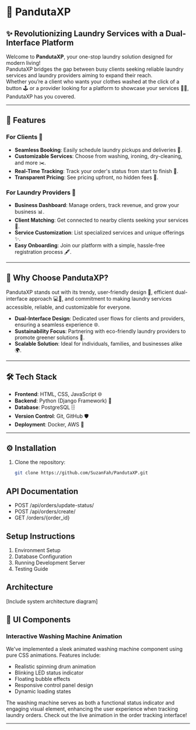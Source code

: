# 🧺 PandutaXP  

## ✨ Revolutionizing Laundry Services with a Dual-Interface Platform  

Welcome to **PandutaXP**, your one-stop laundry solution designed for modern living!  
PandutaXP bridges the gap between busy clients seeking reliable laundry services and laundry providers aiming to expand their reach.  
Whether you’re a client who wants your clothes washed at the click of a button 🕹️ or a provider looking for a platform to showcase your services 🧑‍💼, PandutaXP has you covered.  

---

## 🌟 Features  

### For Clients 👔  
- **Seamless Booking**: Easily schedule laundry pickups and deliveries 🚚.  
- **Customizable Services**: Choose from washing, ironing, dry-cleaning, and more ✂️.  
- **Real-Time Tracking**: Track your order's status from start to finish 📍.  
- **Transparent Pricing**: See pricing upfront, no hidden fees 💸.  

### For Laundry Providers 🧼  
- **Business Dashboard**: Manage orders, track revenue, and grow your business 📊.  
- **Client Matching**: Get connected to nearby clients seeking your services 🤝.  
- **Service Customization**: List specialized services and unique offerings ✨.  
- **Easy Onboarding**: Join our platform with a simple, hassle-free registration process 🖋️.  

---

## 🤔 Why Choose PandutaXP?  

PandutaXP stands out with its trendy, user-friendly design 🎨, efficient dual-interface approach 💻📱, and commitment to making laundry services accessible, reliable, and customizable for everyone.  

- **Dual-Interface Design**: Dedicated user flows for clients and providers, ensuring a seamless experience 🌐.  
- **Sustainability Focus**: Partnering with eco-friendly laundry providers to promote greener solutions 🌱.  
- **Scalable Solution**: Ideal for individuals, families, and businesses alike 🌍.  

---

## 🛠️ Tech Stack  

- **Frontend**: HTML, CSS, JavaScript 🌐  
- **Backend**: Python (Django Framework) 🐍  
- **Database**: PostgreSQL 🗄️  
- **Version Control**: Git, GitHub 🛡️  
- **Deployment**: Docker, AWS 🚀  

---

## ⚙️ Installation  

1. Clone the repository:  
   ```bash
   git clone https://github.com/SuzanFah/PandutaXP.git


## API Documentation
- POST /api/orders/update-status/
- POST /api/orders/create/
- GET /orders/{order_id}

## Setup Instructions
1. Environment Setup
2. Database Configuration
3. Running Development Server
4. Testing Guide

## Architecture
[Include system architecture diagram]

## 🎨 UI Components

### Interactive Washing Machine Animation
We've implemented a sleek animated washing machine component using pure CSS animations. Features include:
- Realistic spinning drum animation
- Blinking LED status indicator  
- Floating bubble effects
- Responsive control panel design
- Dynamic loading states

The washing machine serves as both a functional status indicator and engaging visual element, enhancing the user experience when tracking laundry orders. Check out the live animation in the order tracking interface!

---
